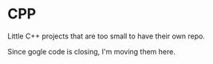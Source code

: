 # CPP
Little C++ projects that are too small to have their own repo.

Since gogle code is closing, I'm moving them here.
